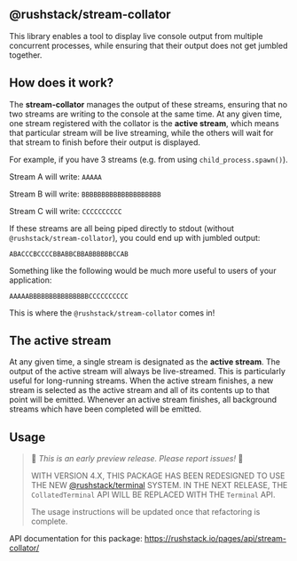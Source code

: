 ## @rushstack/stream-collator

This library enables a tool to display live console output from multiple concurrent processes,
while ensuring that their output does not get jumbled together.

## How does it work?

The **stream-collator** manages the output of these streams, ensuring that no two streams are writing to the console
at the same time. At any given time, one stream registered with the collator is the **active stream**, which means
that particular stream will be live streaming, while the others will wait for that stream to finish before their
output is displayed.

For example, if you have 3 streams (e.g. from using `child_process.spawn()`).

Stream A will write: `AAAAA`

Stream B will write: `BBBBBBBBBBBBBBBBBBBB`

Stream C will write: `CCCCCCCCCC`

If these streams are all being piped directly to stdout (without `@rushstack/stream-collator`), you could end up
with jumbled output:

`ABACCCBCCCCBBABBCBBABBBBBBCCAB`

Something like the following would be much more useful to users of your application:

`AAAAABBBBBBBBBBBBBBBCCCCCCCCCC`

This is where the `@rushstack/stream-collator` comes in!

## The active stream

At any given time, a single stream is designated as the **active stream**. The output of the active stream will always be
live-streamed. This is particularly useful for long-running streams. When the active stream finishes, a new stream
is selected as the active stream and all of its contents up to that point will be emitted. Whenever an active stream finishes,
all background streams which have been completed will be emitted.

## Usage

> 🚨 _This is an early preview release. Please report issues!_ 🚨
>
> WITH VERSION 4.X, THIS PACKAGE HAS BEEN REDESIGNED TO USE THE NEW
> [@rushstack/terminal](https://www.npmjs.com/package/@rushstack/terminal) SYSTEM.
> IN THE NEXT RELEASE, THE `CollatedTerminal` API WILL BE REPLACED WITH
> THE `Terminal` API.
>
> The usage instructions will be updated once that refactoring is complete.

API documentation for this package: https://rushstack.io/pages/api/stream-collator/
